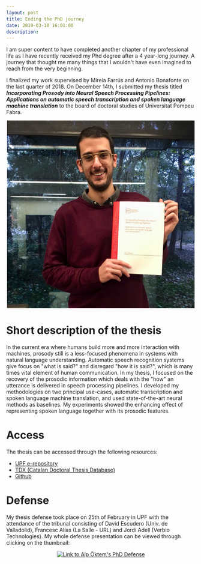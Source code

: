 ```yaml
---
layout: post
title: Ending the PhD journey
date: 2019-03-10 16:01:00
description: 
---
```

I am super content to have completed another chapter of my professional life as I have recently received my Phd degree after a 4 year-long journey. A journey that thought me many things that I wouldn't have even imagined to reach from the very beginning. 

I finalized my work supervised by Mireia Farrús and Antonio Bonafonte on the last quarter of 2018. On December 14th, I submitted my thesis titled **_Incorporating Prosody into Neural Speech Processing Pipelines: Applications on automatic speech transcription and spoken language machine translation_** to the board of doctoral studies of Universitat Pompeu Fabra. 

<p align="center"><img src="/img/tesi_deposit.jpg" alt="Alp Öktem's thesis submission" width="500"></p>

# Short description of the thesis

In the current era where humans build more and more interaction with machines, prosody still is a less-focused phenomena in systems with natural language understanding. Automatic speech recognition systems give focus on "what is said?" and disregard "how it is said?", which is many times vital element of human communication. In my thesis, I focused on the recovery of the prosodic information which deals with the "how" an utterance is delivered in speech processing pipelines. I developed my methodologies on two principal use-cases, automatic transcription and spoken language machine translation, and used state-of-the-art neural methods as baselines. My experiments showed the enhancing effect of representing spoken language together with its prosodic features. 

# Access

The thesis can be accessed through the following resources: 

- [UPF e-repository](https://repositori.upf.edu/handle/10230/36835 "Alp Öktem's PhD Thesis on UPF e-repository (soon)")
- [TDX (Catalan Doctoral Thesis Database)](https://www.tdx.cat/handle/10803/666222 "Alp Öktem's PhD Thesis on TDX")
- [Github](https://github.com/alpoktem/PhDThesis/blob/master/PhD_Thesis_toprint.pdf "Alp Öktem's PhD Thesis on Github")

# Defense

My thesis defense took place on 25th of February in UPF with the attendance of the tribunal consisting of David Escudero (Univ. de Valladolid), Francesc Alías (La Salle - URL) and Jordi Adell (Verbio Technologies). My whole defense presentation can be viewed through clicking on the thumbnail:

<p align="center"><a href="http://www.youtube.com/watch?v=h_0ky8U7TmM"><img src="http://img.youtube.com/vi/h_0ky8U7TmM/0.jpg" width="500" alt="Link to Alp Öktem's PhD Defense"></a></p>


